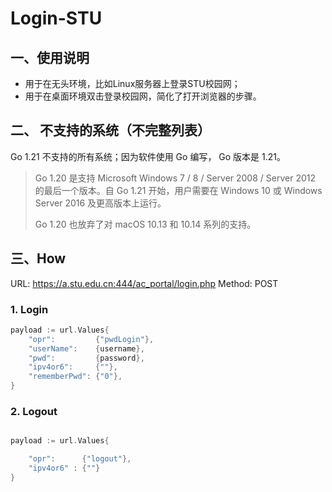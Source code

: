 # Login-STU

## 一、使用说明

- 用于在无头环境，比如Linux服务器上登录STU校园网；
- 用于在桌面环境双击登录校园网，简化了打开浏览器的步骤。

## 二、 不支持的系统（不完整列表）

Go 1.21 不支持的所有系统；因为软件使用 Go 编写， Go 版本是 1.21。

> Go 1.20 是支持 Microsoft Windows 7 / 8 / Server 2008 / Server 2012 的最后一个版本。自 Go 1.21 开始，用户需要在 Windows 10 或 Windows Server 2016 及更高版本上运行。
> 
> Go 1.20 也放弃了对 macOS 10.13 和 10.14 系列的支持。

## 三、How

URL: https://a.stu.edu.cn:444/ac_portal/login.php
Method: POST

### 1. Login

```go
payload := url.Values{
    "opr":         {"pwdLogin"},
    "userName":    {username},
    "pwd":         {password},
    "ipv4or6":     {""},
    "rememberPwd": {"0"},
}

```

### 2. Logout 

```go

payload := url.Values{

    "opr":      {"logout"}, 
    "ipv4or6" : {""}
}

```

